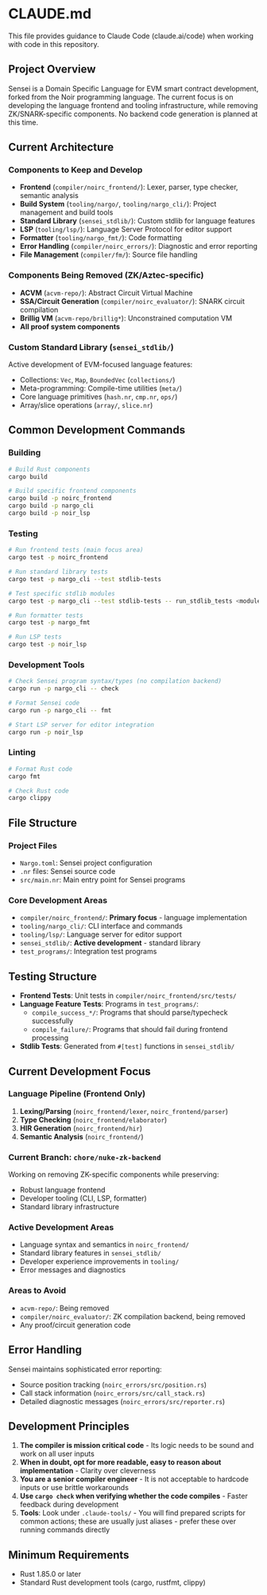 # CLAUDE.md

This file provides guidance to Claude Code (claude.ai/code) when working with code in this repository.

## Project Overview

Sensei is a Domain Specific Language for EVM smart contract development, forked from the Noir programming language. The current focus is on developing the language frontend and tooling infrastructure, while removing ZK/SNARK-specific components. No backend code generation is planned at this time.

## Current Architecture

### Components to Keep and Develop
- **Frontend** (`compiler/noirc_frontend/`): Lexer, parser, type checker, semantic analysis
- **Build System** (`tooling/nargo/`, `tooling/nargo_cli/`): Project management and build tools
- **Standard Library** (`sensei_stdlib/`): Custom stdlib for language features
- **LSP** (`tooling/lsp/`): Language Server Protocol for editor support
- **Formatter** (`tooling/nargo_fmt/`): Code formatting
- **Error Handling** (`compiler/noirc_errors/`): Diagnostic and error reporting
- **File Management** (`compiler/fm/`): Source file handling

### Components Being Removed (ZK/Aztec-specific)
- **ACVM** (`acvm-repo/`): Abstract Circuit Virtual Machine
- **SSA/Circuit Generation** (`compiler/noirc_evaluator/`): SNARK circuit compilation
- **Brillig VM** (`acvm-repo/brillig*`): Unconstrained computation VM
- **All proof system components**

### Custom Standard Library (`sensei_stdlib/`)
Active development of EVM-focused language features:
- Collections: `Vec`, `Map`, `BoundedVec` (`collections/`)
- Meta-programming: Compile-time utilities (`meta/`)
- Core language primitives (`hash.nr`, `cmp.nr`, `ops/`)
- Array/slice operations (`array/`, `slice.nr`)

## Common Development Commands

### Building
```bash
# Build Rust components
cargo build

# Build specific frontend components
cargo build -p noirc_frontend
cargo build -p nargo_cli
cargo build -p noir_lsp
```

### Testing
```bash
# Run frontend tests (main focus area)
cargo test -p noirc_frontend

# Run standard library tests
cargo test -p nargo_cli --test stdlib-tests

# Test specific stdlib modules
cargo test -p nargo_cli --test stdlib-tests -- run_stdlib_tests <module_name>

# Run formatter tests
cargo test -p nargo_fmt

# Run LSP tests
cargo test -p noir_lsp
```

### Development Tools
```bash
# Check Sensei program syntax/types (no compilation backend)
cargo run -p nargo_cli -- check

# Format Sensei code
cargo run -p nargo_cli -- fmt

# Start LSP server for editor integration
cargo run -p noir_lsp
```

### Linting
```bash
# Format Rust code
cargo fmt

# Check Rust code
cargo clippy
```

## File Structure

### Project Files
- `Nargo.toml`: Sensei project configuration
- `.nr` files: Sensei source code
- `src/main.nr`: Main entry point for Sensei programs

### Core Development Areas
- `compiler/noirc_frontend/`: **Primary focus** - language implementation
- `tooling/nargo_cli/`: CLI interface and commands
- `tooling/lsp/`: Language server for editor support
- `sensei_stdlib/`: **Active development** - standard library
- `test_programs/`: Integration test programs

## Testing Structure

- **Frontend Tests**: Unit tests in `compiler/noirc_frontend/src/tests/`
- **Language Feature Tests**: Programs in `test_programs/`:
  - `compile_success_*/`: Programs that should parse/typecheck successfully
  - `compile_failure/`: Programs that should fail during frontend processing
- **Stdlib Tests**: Generated from `#[test]` functions in `sensei_stdlib/`

## Current Development Focus

### Language Pipeline (Frontend Only)
1. **Lexing/Parsing** (`noirc_frontend/lexer`, `noirc_frontend/parser`)
2. **Type Checking** (`noirc_frontend/elaborator`)
3. **HIR Generation** (`noirc_frontend/hir`)
4. **Semantic Analysis** (`noirc_frontend/`)

### Current Branch: `chore/nuke-zk-backend`
Working on removing ZK-specific components while preserving:
- Robust language frontend
- Developer tooling (CLI, LSP, formatter)
- Standard library infrastructure

### Active Development Areas
- Language syntax and semantics in `noirc_frontend/`
- Standard library features in `sensei_stdlib/`
- Developer experience improvements in `tooling/`
- Error messages and diagnostics

### Areas to Avoid
- `acvm-repo/`: Being removed
- `compiler/noirc_evaluator/`: ZK compilation backend, being removed
- Any proof/circuit generation code

## Error Handling

Sensei maintains sophisticated error reporting:
- Source position tracking (`noirc_errors/src/position.rs`)
- Call stack information (`noirc_errors/src/call_stack.rs`)
- Detailed diagnostic messages (`noirc_errors/src/reporter.rs`)

## Development Principles

1. **The compiler is mission critical code** - Its logic needs to be sound and work on all user inputs
2. **When in doubt, opt for more readable, easy to reason about implementation** - Clarity over cleverness
3. **You are a senior compiler engineer** - It is not acceptable to hardcode inputs or use brittle workarounds
4. **Use `cargo check` when verifying whether the code compiles** - Faster feedback during development
5. **Tools**: Look under `.claude-tools/` - You will find prepared scripts for common actions; these are usually just aliases - prefer these over running commands directly

## Minimum Requirements

- Rust 1.85.0 or later
- Standard Rust development tools (cargo, rustfmt, clippy)